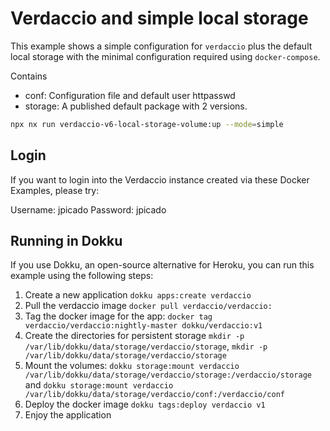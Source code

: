 # Verdaccio and simple local storage

This example shows a simple configuration for `verdaccio` plus the default local storage with the minimal configuration required using `docker-compose`.

Contains

- conf: Configuration file and default user httpasswd
- storage: A published default package with 2 versions.

```bash
npx nx run verdaccio-v6-local-storage-volume:up --mode=simple
```

## Login

If you want to login into the Verdaccio instance created via these Docker Examples, please try:

Username: jpicado
Password: jpicado

## Running in Dokku

If you use Dokku, an open-source alternative for Heroku, you can run this example using the following steps:

1. Create a new application `dokku apps:create verdaccio`
2. Pull the verdaccio image `docker pull verdaccio/verdaccio:`
3. Tag the docker image for the app: `docker tag verdaccio/verdaccio:nightly-master dokku/verdaccio:v1`
4. Create the directories for persistent storage `mkdir -p /var/lib/dokku/data/storage/verdaccio/storage`, `mkdir -p /var/lib/dokku/data/storage/verdaccio/storage`
5. Mount the volumes: `dokku storage:mount verdaccio /var/lib/dokku/data/storage/verdaccio/storage:/verdaccio/storage` and `dokku storage:mount verdaccio /var/lib/dokku/data/storage/verdaccio/conf:/verdaccio/conf`
6. Deploy the docker image `dokku tags:deploy verdaccio v1`
7. Enjoy the application

